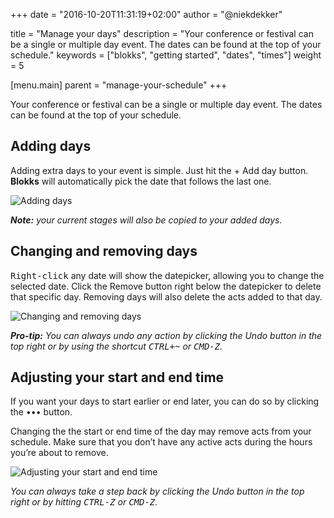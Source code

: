+++
date            = "2016-10-20T11:31:19+02:00"
author          = "@niekdekker"

title           = "Manage your days"
description     = "Your conference or festival can be a single or multiple day event. The dates can be found at the top of your schedule."
keywords        = ["blokks", "getting started", "dates", "times"]
weight          = 5

[menu.main]
parent          = "manage-your-schedule"
+++

Your conference or festival can be a single or multiple day event. The dates can be found at the top of your schedule.

## Adding days
Adding extra days to your event is simple. Just hit the <span class='ui-input'>+ Add day</span> button. **Blokks** will automatically pick the date that follows the last one.

![Adding days](https://blokks.co/docs/images/adding-days.gif)

*__Note:__  your current stages will also be copied to your added days.*

## Changing and removing days
<kbd>Right-click</kbd> any date will show the datepicker, allowing you to change the selected date. Click the <span class='ui-input'>Remove</span> button right below the datepicker to delete that specific day. Removing days will also delete the acts added to that day.

![Changing and removing days](https://blokks.co/docs/images/datepicker.gif)

*__Pro-tip:__ You can always undo any action by clicking the <span class='ui-input'>Undo</span> button in the top right or by using the shortcut <kbd>CTRL+~</kbd> or <kbd>CMD-Z</kbd>.*

## Adjusting your start and end time
If you want your days to start earlier or end later, you can do so by clicking the <span class='ui-button'>•••</span> button.

Changing the the start or end time of the day may remove acts from your schedule. Make sure that you don’t have any active acts during the hours you’re about to remove.

![Adjusting your start and end time](https://blokks.co/docs/images/manage-times.gif)

*You can always take a step back by clicking the <span class='ui-input'>Undo</span> button in the top right or by hitting <kbd>CTRL-Z</kbd> or <kbd>CMD-Z</kbd>.*